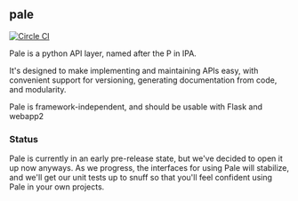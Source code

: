 pale
----

[![Circle CI](https://circleci.com/gh/Loudr/pale/tree/master.svg?style=shield&circle-token=31932f117a2ee15598fe954d760f6055172f2caa)](https://circleci.com/gh/Loudr/pale/tree/master)

Pale is a python API layer, named after the P in IPA.


It's designed to make implementing and maintaining APIs easy, with convenient
support for versioning, generating documentation from code, and modularity.

Pale is framework-independent, and should be usable with Flask and webapp2


### Status

Pale is currently in an early pre-release state, but we've decided to
open it up now anyways.  As we progress, the interfaces for using Pale
will stabilize, and we'll get our unit tests up to snuff so that you'll
feel confident using Pale in your own projects.
